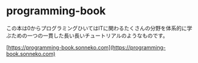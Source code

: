 # programming-book

この本は0からプログラミングひいてはITに関わるたくさんの分野を体系的に学ぶための一つの一貫した長い長いチュートリアルのようなものです。

[https://programming-book.sonneko.com](https://programming-book.sonneko.com)

